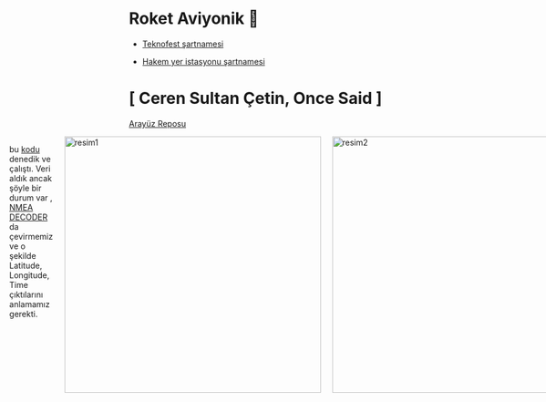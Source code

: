 # Roket Aviyonik 🚀

- [Teknofest şartnamesi](https://cdn.teknofest.org/media/upload/userFormUpload/TEKNOFEST-2025_Roket_Yar%C4%B1%C5%9Fmas%C4%B1_%C5%9Eartnamesi_PfkB5.pdf)

- [Hakem yer istasyonu şartnamesi](https://github.com/user-attachments/files/18579452/EK-7_Hakem_Yer_Istasyonu_y52A5.1.docx)
  
# [ Ceren Sultan Çetin, Once Said ] 

[Arayüz Reposu](https://github.com/CerenSultanCETIN/RocketInterface13.git)
<div style="display: flex; justify-content: center; gap: 20px;">
  <a href="https://github.com/user-attachments/assets/b3c92df3-6dc9-4abe-9a28-f702d46e05a6">
    <img src="https://github.com/user-attachments/assets/b3c92df3-6dc9-4abe-9a28-f702d46e05a6" alt="resim1" width="750" />
  </a>
<div style="display: flex; justify-content: center; gap: 20px;">
  <a href="https://github.com/user-attachments/assets/648fd35b-3c85-447b-8fb1-8ce616d4887b">
    <img src="https://github.com/user-attachments/assets/648fd35b-3c85-447b-8fb1-8ce616d4887b" alt="resim1" width="750" />
  </a>


# [ Besma Bakırcı, Once Said ] 
### 💥 2025.03.15 / KTR Raporlarının hazırlanması 

#### Questions:

1. Kodlanış şekilleri, i2c mi SPI mı UART mı ?
2. Hazır kütüphane var mı yoksa driver mı yazılacak ?

<details> <summary> Alternatif Modül</summary> 
2025_01_25/27

GPS için araştırma sürecine girdim ancak araştırırken birkez daha aldığım GPS modülunu denemeye karar verdim, başka bir kodla EKTEDİR, Cerendeydi GPS getirdi bende test için eve getirdim. Pazartesi günü Yusuf ve Şenol hocalarla konuşmak için gideceğim Ömer de eşlik edecek inşallah o güne kadar detaylı bir GPS modül araştırma raporlamasını yapmış olur test etmiş olurum yeni kodu umarım lock olur. 

- [NEO-6M GPS MODÜL ile konum, hız, irtifa, tarih bilgisi alma | ESP VE ARDUİNO | TİNYGPS++ LİBRARY](https://www.youtube.com/watch?v=yDfn9ZEc5MA)
- [Videodaki verilen kod](https://drive.google.com/drive/folders/1Ig9ccjL5o0V9VCOxEw0sJ4Tpg6B3VTsB)
- [TinyGPS++ Library](https://github.com/mikalhart/TinyGPSPlus?tab=readme-ov-file)

--
{Elimizdeki GY-NEO6MV2 GPS Modülü}
Roket takımları genelde Adafruit Ultimate GPS Modülü veya elimizdeki GY-NEO6MV2 GPS Modülünü kullanmış 
benim beğendiğim  u-blox NEO-M8N-0 
---
Alternatif Modüller :
-----------------------------

Adafruit Ultimate GPS 

[ Adafruit Ultimate GPS Breakout - 66 channel w/10 Hz updates: Bu modül, yüksek hassasiyetli GPS verileri sağlar ve 10 Hz'e kadar güncelleme hızı sunar. Ayrıca, dahili veri kaydedici ve antene sahiptir.
](https://www.adafruit.com/product/5440)
----------------------------------------------------- --------
[ Adafruit Ultimate GPS Breakout with GLONASS + GPS - PA1616D: Bu model, hem GPS hem de GLONASS uydu sistemlerini destekler, bu sayede daha hızlı ve hassas konum belirleme imkanı sunar.](https://www.adafruit.com/product/746?utm_source=chatgpt.com)

Ublox GYGPSV1 NEO-8M GPS Modülü:
1. [Ublox GY-GPSV3 NEO-8M M8N GPS Modülü](https://www.robocombo.com/ublox-gy-gpsv3-neo-8m-m8n-gps-modulu--3196) 472,56 ₺


2. [u-blox NEO-M8N-0](https://www.mouser.com.tr/ProductDetail/u-blox/NEO-M8N-0?qs=zW32dvEIR3unZhZI0KRbew%3D%3D
)[DataSheet](https://www.mouser.com.tr/datasheet/2/1025/NEO_M8_FW3_DataSheet_UBX_15031086-3180589.pdf)


Beitian BN-220 GPS Modülü
1. [AddictiveRC](https://shop.addictiverc.com/products/beitian-bn-220-gps-module-3-6v-5-5v-ttl-level-dual-gnss-module-built-in-led-flash-for-rc-fpv-drone) $20

2. [AMAZON](https://www.amazon.com.tr/Rordigo-HMC5883-Glonass-Kurulum-Kullan%C4%B1m/dp/B0D37YDZNM) 845 ₺
   
3. [Beitian Dual BN-220 GPS GLONASS Anten Modülü TTL Seviye RC Drone Uçak](https://www.elecbee.com/tr-592-GPS-Module/tr-17610-Beitian-Dual-BN-220-GPS-GLONASS-Antenna-Module-TTL-Level-RC-Drone-Airplane 
)$17,59

4. [Tyro119 RC Drone FPV Yarışı için Beitian BN-220T GPS Modülü Çift Modülü](https://www.elecbee.com/tr-617-module-board/tr-17651-Beitian-BN-220T-GPS-Module-Dual-Module-for-Tyro119-RC-Drone-FPV-Racing) $14,32

Ublox ZED-F9P RTK GPS Modülü

-------------------------------------
başka gps modüllerine burdan bakabiliriz : 
https://www.mouser.com.tr/c/embedded-solutions/wireless-rf-modules/gnss-gps-modules/


---
</details>

-----

| **GPS Modülü** | **Kullanılan Protokoller** | **Hazır Kütüphane** | **Yazılım Platformu** | **Driver Gereksinimi** |
| --- | --- | --- | --- | --- |
| **Adafruit Ultimate GPS Breakout** | UART | **Adafruit GPS Kütüphanesi** ([GitHub](https://github.com/adafruit/Adafruit_GPS)) | Arduino, Python | Hayır, kütüphane mevcut. |
|  |  | **TinyGPS++ Kütüphanesi** ([GitHub](https://github.com/mikalhart/TinyGPSPlus)) | Arduino, ESP32, ESP8266 | Hayır, kütüphane mevcut. |
| **Adafruit Ultimate GPS + GLONASS (PA1616D)** | UART | **Adafruit GPS Kütüphanesi** ([GitHub](https://github.com/adafruit/Adafruit_GPS)) | Arduino, Python | Hayır, kütüphane mevcut. |
|  |  | **TinyGPS++ Kütüphanesi** ([GitHub](https://github.com/mikalhart/TinyGPSPlus)) | Arduino, ESP32, ESP8266 | Hayır, kütüphane mevcut. |
| **Ublox GY-GPSV3 NEO-8M** | UART | **u-blox C++/Python API** ([u-blox Docs](https://www.u-blox.com/en/docs/UBX-13003221)) | Arduino, STM32, Raspberry Pi, Python | Hayır, kütüphane mevcut. |
|  |  | **TinyGPS++ Kütüphanesi** ([GitHub](https://github.com/mikalhart/TinyGPSPlus)) | Arduino, ESP32, ESP8266 | Hayır, kütüphane mevcut. |
|  |  | **NeoGPS Kütüphanesi** ([GitHub](https://github.com/SlashDevin/NeoGPS)) | Arduino, AVR, ESP8266 | Hayır, kütüphane mevcut. |
| **Ublox NEO-6M GPS Modülü** | UART | **TinyGPS++ Kütüphanesi** ([GitHub](https://github.com/mikalhart/TinyGPSPlus)) | Arduino, ESP32, ESP8266, STM32 | Hayır, kütüphane mevcut. |
|  |  | **NeoGPS Kütüphanesi** ([GitHub](https://github.com/SlashDevin/NeoGPS)) | Arduino, AVR, ESP8266 | Hayır, kütüphane mevcut. |
|  |  | **u-blox C++/Python API** ([u-blox Docs](https://www.u-blox.com/en/docs/UBX-13003221)) | Arduino, Raspberry Pi, STM32, Python | Hayır, kütüphane mevcut. |
| **Beitian BN-220 GPS Modülü** | UART | **TinyGPS++ Kütüphanesi** ([GitHub](https://github.com/mikalhart/TinyGPSPlus)) | Arduino, ESP32, ESP8266 | Hayır, kütüphane mevcut. |
|  |  | **NeoGPS Kütüphanesi** ([GitHub](https://github.com/SlashDevin/NeoGPS)) | Arduino, AVR, ESP8266 | Hayır, kütüphane mevcut. |
| **Ublox ZED-F9P RTK GPS Modülü** | UART, I2C, SPI | **u-blox F9P RTK Kütüphanesi** ([u-blox Docs](https://www.u-blox.com/en/docs/UBX-21022705)) | Arduino, Raspberry Pi, STM32, Python | Hayır, kütüphane mevcut. |
|  |  | **TinyGPS++ Kütüphanesi** ([GitHub](https://github.com/mikalhart/TinyGPSPlus)) | Arduino, ESP32, ESP8266 | Hayır, kütüphane mevcut. |

### **Kütüphaneler ve Kullanım Alanları:**

| **Kütüphane** | **Platformlar** | **Avantajlar** | **Olası Sorunlar** |
| --- | --- | --- | --- |
| **TinyGPS++** | Arduino, ESP32, ESP8266 | Basit ve hızlı kullanım. | Bellek kısıtlaması olan projelerde yetersiz olabilir. |
| **NeoGPS** | Arduino, AVR, ESP8266 | Düşük bellek kullanımı, hızlı veri işleme. | Yapılandırması daha karmaşık. |
| **u-blox API** | Arduino, STM32, Raspberry Pi | Gelişmiş veri işleme, GNSS desteği. | Basit projelerde fazla karmaşık gelebilir. |




### 🤔🧐 2025_01_31 / ÖTR Rapor incelemesi ve geçmiş raporları inceleme notlarım: 

- Geçen sene finalist olan takım gps için [bunu](https://www.mouser.com.tr/ProductDetail/u-blox/MAX-8Q-0?qs=DPoM0jnrROXs29tEjk5Xmw%3D%3D) kullanmışlar güç tüketimi bakımından daha az olduğu ve daha hızlı güncelleme hızı için bunu kullandıklarını düşünüyordum Mete başkan " Fazla profesyonel bir ürün , Bunu kullanmamız zor olur. Önce elimizdekiyle işi bitirelim sonra geçmeyi deneriz" dedi.
- 

### 🌚🤝 2025_01_29 / Şartname toplantısı sonrası bazı notlar ve sorular:

- İrtifa 
- Enlem
- Boylam

bilgisi olmak zorunda.

- Jireskoptan gelen verinin birinimi dps mi ?
- Ivmenin birimi g-force mudur ?

yoksa başka bir şey olup onu dönüştürmemiz mi gerekir ?

<a href="(https://github.com/user-attachments/assets/f52d8408-84fa-4977-bce8-330be7c3f8ec)">
    <img src="https://github.com/user-attachments/assets/f52d8408-84fa-4977-bce8-330be7c3f8ec" alt="resim7" width="400" />
  </a>

- USB -TTL olan bağlantı nasıl yapacağız onunla ilgili bir araştırma yapılmalı ? 
- yaptığımız form uygulamasını nasıl export edip onu desktop app yapmamız gerekiyor? 

- HYI denilen sistemin com bağlantı ayarları ile ilgili birkaç madde var onu anlamadık.

### 💥🤙 2025.01.27 / GPS ilk kez çalıştı !.. 

bu [kodu](https://github.com/eren-gokce/racoon/blob/main/gpsTest/gpsModuleVakasi.ino) denedik ve çalıştı. Veri aldık ancak şöyle bir durum var , [NMEA DECODER](https://swairlearn.bluecover.pt/nmea_analyser) da çevirmemiz ve o şekilde Latitude, Longitude, Time çıktılarını anlamamız gerekti.

<a href="https://github.com/user-attachments/assets/7f5c361f-0555-460b-aa46-07284a1dbdd8">
  <img src="https://github.com/user-attachments/assets/7f5c361f-0555-460b-aa46-07284a1dbdd8" alt="resim1" width="450" />
</a>
<a href="https://github.com/user-attachments/assets/16cb8f80-afea-4d90-a05c-b67961d86f9f">
  <img src="https://github.com/user-attachments/assets/16cb8f80-afea-4d90-a05c-b67961d86f9f" alt="resim2" width="450" />
</a>
<a href="https://github.com/user-attachments/assets/33fd836e-89a2-4c3f-a062-ecb3575717f9">
  <img src="https://github.com/user-attachments/assets/33fd836e-89a2-4c3f-a062-ecb3575717f9" alt="resim3" width="450" />
</a>
<a href="https://github.com/user-attachments/assets/0d57ecf8-1266-4181-a1d9-74a077fec470">
  <img src="https://github.com/user-attachments/assets/0d57ecf8-1266-4181-a1d9-74a077fec470" alt="resim4" width="450" />
</a>
<details>
   
<summary> Plan Algoritması: GPS Verisinin Alınması, Decode Edilmesi ve Gösterimi </summary>

#### **1. Başlangıç**
- **Arduino'dan NMEA verisi alınması için gerekli seri port ayarlarını yap.**
  - COM port ve baud rate değerlerini belirle.
  - Seri portu açarak Arduino'dan veri okumayı başlat.

---

#### **2. Veri Alımı**
1. **Arduino'dan gelen veriyi seri port üzerinden oku.**
   - Her satırın bir NMEA cümlesi olduğunu varsay.
   - NMEA cümlelerini satır bazında al (ör. `$GPGLL`, `$GPRMC`).

2. **NMEA cümlelerini bir buffer içine kaydet.**
   - Cümle tamamlandığında (satır sonu `\n` görüldüğünde), decode işlemine geç.

---

#### **3. Decode İşlemi**
1. **Filtreleme:**
   - Gelen veriyi kontrol et.
   - Yalnızca `$GPGLL` veya `$GPRMC` cümlelerini işle.

2. **Veri Ayrıştırma:**
   - `NmeaParser` kullanarak cümleleri otomatik decode et.
     - `$GPGLL`: Latitude, Longitude, UTC Time.
     - `$GPRMC`: Latitude, Longitude, UTC Time ve ek olarak hız/yön bilgisi.
   - Ayrıştırılan değerleri geçerli formatta (ondalık derece) hesapla.

3. **Koordinatları Ondalık Dereceye Dönüştür:**
   - Latitude ve Longitude değerlerini derece/dakika formatından ondalık dereceye çevir.

---

#### **4. Arayüz Güncellemesi**
1. **Enlem, boylam ve zamanı arayüzde göster:**
   - Latitude, Longitude ve Time bilgilerini bir `TextBox` veya `Label` içinde güncelle.

2. **Harita Güncellemesi:**
   - Harita üzerindeki mevcut marker'ı temizle.
   - Yeni Latitude ve Longitude değerleriyle bir marker ekle.
   - Haritayı marker’ın bulunduğu konuma merkezle.

---

#### **5. Verilerin Yedeklenmesi**
1. **Ayrıştırılan tüm verileri bir CSV dosyasına yaz.**
   - Dosya mevcut değilse, başlık satırı ekle: `Latitude,Longitude,Time`.
   - Yeni bir veri alındığında, bu veriyi dosyaya ekle:
     ```
     Latitude, Longitude, Time
     39.968672, 32.743390, 13:45:16
     ```

2. **Veri güvenliği için dosya işlemlerini doğru yönet:**
   - Dosya açıkken hatalardan korunmak için try-catch bloğu kullan.

---

#### **6. Anlık Konum Takibi**
1. **Yeni veri geldiğinde mevcut veriyi geçersiz kıl:**
   - Haritada yalnızca en güncel veriyi göster.
   - Haritayı sürekli yeni gelen veriyle güncelle.

2. **Daha önce gelen tüm verileri CSV dosyasına sakla:**
   - Harita güncellenirken eski veriler kaybolmaz, yalnızca yedeklenir.

---

#### **7. Hata Yönetimi**
1. **Seri Port:**
   - Port açık değilse kullanıcıyı uyar ve programı durdur.
   - Hatalı port seçimi yapılırsa, kullanıcıya uygun mesaj göster.

2. **Decode İşlemi:**
   - Geçersiz bir NMEA cümlesi gelirse, işlemi atla ve bir sonraki satıra geç.

3. **Dosya İşlemleri:**
   - CSV dosyasına yazarken oluşabilecek hataları yönet.

---

#### **8. Programın Sonlandırılması**
- Seri port bağlantısını kapat.
- Haritayı son gösterilen konumda bırak.
- Yedeklenen veriler CSV dosyasında eksiksiz bir şekilde bulunmalı.

---

### **Algoritma Akışı**

```plaintext
Başla
↓
Seri portu aç ve GPS modülünden veri al
↓
Her satırı oku:
    Eğer `$GPGLL` veya `$GPRMC` ile başlıyorsa:
        → NmeaParser kullanarak veriyi ayrıştır
        → Latitude, Longitude ve UTC Time bilgilerini çıkar
        → Koordinatları ondalık dereceye dönüştür
        → Arayüzü güncelle: Enlem, Boylam ve Zaman bilgilerini göster
        → Haritada konumu güncelle: Marker ekle ve haritayı merkeze al
        → Veriyi `gps_data.csv` dosyasına yedekle
    Değilse:
        → Bir sonraki satıra geç
↓
Yeni veri geldikçe işlemi tekrarla
↓
Hata varsa kullanıcıyı bilgilendir
↓
Program sonlandırıldığında:
    → Seri portu kapat
    → Haritayı ve CSV dosyasını kaydet
Bitti
```

---

</details>

<details><summary>Plan: Seri Porttan Gelen NMEA Verisini Otomatik Decode Etme ve İşleme </summary>
   
###### **1. Gerekenler**
- **Kütüphaneler:**
  1. **NmeaParser**:
     - NMEA verilerini otomatik olarak ayrıştırmak için kullanılır.
     - `$GPGLL`, `$GPRMC`, `$GPGGA` gibi standart NMEA cümlelerini destekler.
     - **Yükleme:** 
       ```bash
       Install-Package NmeaParser
       ```
  2. **GMap.NET**:
     - Harita üzerinde konum göstermek için kullanılır.
     - Google Maps, OpenStreetMap gibi sağlayıcılardan veri alır.

- **Donanım:**
  - Arduino + GPS modülü
  - Bilgisayara USB ile bağlı Arduino cihazı

---

###### **2. Uygulama Akışı**

1. **Seri Porttan Veri Alımı:**
   - Arduino, GPS modülünden aldığı NMEA cümlelerini seri port üzerinden bilgisayara gönderir.
   - C# uygulaması, bu verileri seri port dinleyicisiyle alır.

2. **NMEA Verisinin Decode Edilmesi:**
   - Tüm NMEA cümleleri `NmeaParser` ile işlenir.
   - `$GPGLL` veya `$GPRMC` cümlelerinden:
     - **Latitude** (Enlem),
     - **Longitude** (Boylam),
     - **UTC Time** bilgileri ayrıştırılır.

3. **Harita Üzerinde Gösterim:**
   - Ayrıştırılan Latitude ve Longitude bilgileri, **GMap.NET** kullanılarak harita üzerinde marker (işaretleyici) olarak gösterilir.
   - Harita, yeni konuma göre merkezlenir.

4. **Verilerin Yedeklenmesi:**
   - Decode edilen tüm veriler, bir CSV dosyasına şu formatta kaydedilir:
     ```
     Latitude, Longitude, Time
     ```

---

###### **3. Teknik Detaylar**

##### **A. NMEA Verisini Decode Etme**
1. **$GPGLL Cümlesi:**
   - **Format:** `$GPGLL,<latitude>,<N/S>,<longitude>,<E/W>,<UTC time>,<status>,<checksum>`
   - Örnek:
     ```
     $GPGLL,3958.12035,N,03244.60339,E,134516.00,A*61
     ```
   - Ayrıştırılacak Değerler:
     - `Latitude`: 39°58.12035' N → 39.96867267
     - `Longitude`: 32°44.60339' E → 32.74339065
     - `UTC Time`: 13:45:16

2. **$GPRMC Cümlesi:**
   - **Format:** `$GPRMC,<UTC time>,<status>,<latitude>,<N/S>,<longitude>,<E/W>,<speed>,<course>,<date>,...`
   - Örnek:
     ```
     $GPRMC,134517.00,A,3958.12036,N,03244.60344,E,0.601,,270125,,,A*74
     ```
   - Ek olarak:
     - Hız bilgisi `speed` ve yön bilgisi `course` ayrıştırılabilir.

3. **Ondalık Dereceye Dönüştürme:**
   - Derece/Dakika formatını ondalık dereceye dönüştürmek için:
     ```csharp
     private double ConvertToDecimal(string degreeString, string direction)
     {
         double degrees = double.Parse(degreeString.Substring(0, 2));
         double minutes = double.Parse(degreeString.Substring(2));
         double decimalDegrees = degrees + (minutes / 60);

         if (direction == "S" || direction == "W")
             decimalDegrees *= -1;

         return decimalDegrees;
     }
     ```

---

###### **B. Haritada Gösterim**
1. **GMap.NET Harita Ayarları:**
   ```csharp
   private void InitializeMap()
   {
       gMapControl1.MapProvider = GMapProviders.GoogleMap; // Harita sağlayıcı
       GMaps.Instance.Mode = AccessMode.ServerOnly;
       gMapControl1.Position = new PointLatLng(39.92077, 32.85411); // Başlangıç pozisyonu
       gMapControl1.MinZoom = 1;
       gMapControl1.MaxZoom = 20;
       gMapControl1.Zoom = 15;

       markersOverlay = new GMapOverlay("markers");
       gMapControl1.Overlays.Add(markersOverlay);
   }

   private void UpdateMap(double latitude, double longitude)
   {
       markersOverlay.Markers.Clear(); // Eski markerları temizle
       PointLatLng point = new PointLatLng(latitude, longitude);
       GMarkerGoogle marker = new GMarkerGoogle(point, GMarkerGoogleType.red_dot);
       markersOverlay.Markers.Add(marker);
       gMapControl1.Position = point;
   }
   ```

2. **Marker Güncelleme:**
   - Yeni konum geldiğinde marker haritada güncellenir ve harita otomatik olarak merkezlenir.

---

##### **C. Verilerin Yedeklenmesi**
1. **CSV Formatında Kaydetme:**
   ```csharp
   private void SaveToCsv(double latitude, double longitude, string utcTime)
   {
       string filePath = "gps_data.csv";

       if (!File.Exists(filePath))
       {
           File.WriteAllText(filePath, "Latitude,Longitude,Time\n"); // Başlık satırı
       }

       File.AppendAllText(filePath, $"{latitude},{longitude},{utcTime}\n");
   }
   ```

2. **Her Yeni Veri Geldiğinde Kaydetme:**
   - `$GPGLL` veya `$GPRMC` cümlesi decode edildikten sonra, bu fonksiyon çağrılır.

---

##### **4. Özet**
- **Kütüphaneler:**
  1. `NmeaParser`: NMEA cümlelerini decode etmek için.
  2. `GMap.NET`: Harita üzerinde konum göstermek için.

- **Uygulama Akışı:**
  1. Arduino’dan seri port üzerinden NMEA verileri alınır.
  2. `$GPGLL` veya `$GPRMC` cümleleri filtrelenir.
  3. Latitude, Longitude ve Time bilgileri ayrıştırılır.
  4. Decode edilen veriler:
     - Harita üzerinde marker olarak gösterilir.
     - `gps_data.csv` dosyasına kaydedilir.
</details>
<details>

<summary> Örnek kod GPT: </summary>

using System;
using System.IO.Ports;
using System.Windows.Forms;
using GMap.NET;
using GMap.NET.MapProviders;
using GMap.NET.WindowsForms;
using GMap.NET.WindowsForms.Markers;
using System.IO;
using NmeaParser;
using NmeaParser.Messages;
public partial class MainForm : Form
{
    private SerialPort serialPort;
    private GMapOverlay markersOverlay;

    public MainForm()
    {
        InitializeComponent();
        InitializeMap();
    }

    // 1. Harita Başlangıç Ayarları
    private void InitializeMap()
    {
        gMapControl1.MapProvider = GMapProviders.GoogleMap; // Google Maps sağlayıcı
        GMaps.Instance.Mode = AccessMode.ServerOnly;
        gMapControl1.Position = new PointLatLng(39.92077, 32.85411); // Ankara başlangıç pozisyonu
        gMapControl1.MinZoom = 1;
        gMapControl1.MaxZoom = 20;
        gMapControl1.Zoom = 15;

        markersOverlay = new GMapOverlay("markers");
        gMapControl1.Overlays.Add(markersOverlay);
    }

    // 2. Seri Port Bağlantısını Aç
    private void btnConnect_Click(object sender, EventArgs e)
    {
        serialPort = new SerialPort
        {
            PortName = cmbPorts.Text, // Kullanıcıdan seçilen COM port
            BaudRate = 9600,
            DataBits = 8,
            Parity = Parity.None,
            StopBits = StopBits.One
        };

        serialPort.DataReceived += SerialPort_DataReceived; // Veri geldiğinde tetiklenecek
        serialPort.Open();
        MessageBox.Show("Bağlantı Başarılı!");
    }

    // 3. Seri Port Bağlantısını Kapat
    private void btnDisconnect_Click(object sender, EventArgs e)
    {
        if (serialPort != null && serialPort.IsOpen)
        {
            serialPort.Close();
            MessageBox.Show("Bağlantı Kapatıldı!");
        }
    }

    // 4. Seri Port Üzerinden Veri Al
    private void SerialPort_DataReceived(object sender, SerialDataReceivedEventArgs e)
    {
        string nmeaData = serialPort.ReadLine();
        try
        {
            var message = NmeaMessage.Parse(nmeaData); // NmeaParser ile ayrıştırma

            if (message is Gll gll) // Eğer $GPGLL mesajı geldiyse
            {
                ProcessGllMessage(gll);
            }
            else if (message is Rmc rmc) // Eğer $GPRMC mesajı geldiyse
            {
                ProcessRmcMessage(rmc);
            }
        }
        catch (Exception ex)
        {
            Console.WriteLine($"Decode hatası: {ex.Message}");
        }
    }

    // 5. GPGLL Mesajını İşle
    private void ProcessGllMessage(Gll gll)
    {
        double latitude = gll.Latitude;
        double longitude = gll.Longitude;
        string time = gll.Time.ToString();

        // Arayüz Güncelle
        UpdateUI(latitude, longitude, time);

        // Haritada Göster
        UpdateMap(latitude, longitude);

        // CSV'ye Kaydet
        SaveToCsv(latitude, longitude, time);
    }

    // 6. GPRMC Mesajını İşle
    private void ProcessRmcMessage(Rmc rmc)
    {
        double latitude = rmc.Latitude;
        double longitude = rmc.Longitude;
        string time = rmc.FixTime.ToString();

        // Arayüz Güncelle
        UpdateUI(latitude, longitude, time);

        // Haritada Göster
        UpdateMap(latitude, longitude);

        // CSV'ye Kaydet
        SaveToCsv(latitude, longitude, time);
    }

    // 7. Arayüzü Güncelle
    private void UpdateUI(double latitude, double longitude, string time)
    {
        this.Invoke((MethodInvoker)delegate
        {
            txtLatitude.Text = latitude.ToString("F6");
            txtLongitude.Text = longitude.ToString("F6");
            txtTime.Text = time;
        });
    }

    // 8. Haritayı Güncelle
    private void UpdateMap(double latitude, double longitude)
    {
        markersOverlay.Markers.Clear(); // Önceki markerları temizle
        PointLatLng point = new PointLatLng(latitude, longitude);
        GMarkerGoogle marker = new GMarkerGoogle(point, GMarkerGoogleType.red_dot);
        markersOverlay.Markers.Add(marker);
        gMapControl1.Position = point;
    }

    // 9. CSV Dosyasına Kaydet
    private void SaveToCsv(double latitude, double longitude, string utcTime)
    {
        string filePath = "gps_data.csv";

        if (!File.Exists(filePath))
        {
            File.WriteAllText(filePath, "Latitude,Longitude,Time\n"); // Başlık satırı
        }

        File.AppendAllText(filePath, $"{latitude},{longitude},{utcTime}\n");
    }
}


</summary>
</details>

----

<details>
   <summary>Yazılım ve Donanım Arasındaki Haberleşme Mantığını anlamak için yaptığım deneylerin döküman repoları :  </summary>
(about one month ago)

1. [LedBlinkingCsharpArduino](https://github.com/besmabakirci1/LedBlinkingCsharpArduino/tree/main)
2. [Real-Time-Data-Visualization-with-BMP280-and-cSharp](https://github.com/besmabakirci1/Real-Time-Data-Visualization-with-BMP280-and-cSharp/tree/master)
--
</details>
<details>
<summary> 2025_01_07 / versiyon hatası ve çalışmayan GPS </summary> 

🕙09:00-15:28

groundStation.cs 26th line there is "private GMapControl gmapcontrol = new ; " line getting unhendeled exception error aldığımız hatayı bir türlü çözemedik versiyon hatasından kaynaklı bir exception error alıyoruz gpt sorduk araştırdık diğer insanların yaptığı repoları inceledim lakin işe yarar bir çıktı alamadık.

Bulduğumuz işe yarayabilir repolar :
------------------------------------
- [1.REPO](https://github.dev/noant/Lazurite/blob/f8575b9de67a86cb28040c8db34052900a726641/Lazurite/LazuriteUI.Windows.Main/Statistics/Views/GeolocationViewImplementation/LocationsView.xaml.cs#L27#L68)
- [2.REPO](https://github.dev/AliFlux/VectorTileRenderer/blob/b76ccdd010bb1f6b6a8c749d8c0f261977013a20/Gmap.Demo.WinForms/Form1.cs#L16#L40)
- [3.REPO](https://github.dev/disdain13/PokeRoadie/blob/d40914458baf29796c5d31ba5e2cfe703d536ca3/PokeRoadie/Forms/MainForm.cs#L20#L47)

   Alınan Hata : Could not load type 'GMap.NET.Singleton`1' from assembly 'GMap.NET.Core, Version=2.1.6.0, Culture=neutral, PublicKeyToken=b85b9027b614afef'
      NOT : Hata .Net uzantılı bir proje oluşturduğumuzda giderildi. Ceren Hanıma sevgilerimizle :) 

Gps satın almıştım onu denemeye çalıştık ama açık havada olması gerektiğinden olumlu bir çıktı alamadık, çalışıp çalışmadığını bilmiyoruz.
   
🕞 15:30-18:28  

Yanıp sönmeye başladı ama hiç bir şey yazdırmıyo
Sinyal kontolü için bunu denedim Rx Tx değiştirip 10 11 yaptım.
Rx Tx 10 (eskiden 3 yaptim calismadi port okuyor ama yok ) 
Tx Rx 11 (eskiden 4 yaptim calismadi port okuyor ama yok)
Gnd Gnd
Vcc 5v 

dışarda çok beklememe rağmen çalışmadı, bir yerlerim dondu :/ sağlık olsun ne yapalım efenim.. yarın terasta deneyeceğiz cerenle :) umarım olur.

[Gps Module Vakası Repom](https://github.com/besmabakirci1/gpsModuleVakasi/tree/main)
</details>



# [ Ömer Faruk Çift & Berru Erkul, Once Said ] 

## ⚡️ Roket Uçuş Algoritması Açıklaması
### FLOWCHART ÖTR İÇİN 
![ötr için drawio (1)](https://github.com/user-attachments/assets/f24c6af1-ad4f-4e07-b224-e7d90b5a494d)




### FLOWCHART Bizim için
![roketcimms drawio](https://github.com/user-attachments/assets/66848fb9-5c2b-4711-82d9-dc0a1c9d0c85)




### Kütüphaneler
Kodda kullanılan temel kütüphaneler şunlardır:

- `Adafruit_MPU6050.h`: **MPU6050** ivmeölçer ve jiroskop sensörü için Adafruit kütüphanesi.
- `Adafruit_BMP280.h`: **BMP280** barometrik basınç sensörü için Adafruit kütüphanesi.
- `Adafruit_Sensor.h`: Adafruit'in sensör arabirimi.
- `Wire.h`: **I2C** haberleşme için kullanılan kütüphane.
- `SPI.h`: **SPI** haberleşme kütüphanesi.

## Değişkenler ve Kalman Filtresi

<details> <summary> Değişkenler </summary>
  
```cpp
float Q = 0.001; // Süreç gürültü kovaryansı
float R = 0.03;  // Ölçüm gürültü kovaryansı
float P = 1;     // Hata kovaryansı
float K;         // Kalman kazancı
float filteredX = 0, filteredY = 0, filteredZ = 0;
float axOffset = 0, ayOffset = 0, azOffset = 0;
float gxOffset = 0, gyOffset = 0, gzOffset = 0;
float baseAltitude = 0;
float h = bmp.readAltitude(1030.9);
float a = sqrt(pow(axOffset, 2) + pow(ayOffset, 2) + pow(azOffset, 2));
```

- **Kalman Filtresi** kullanılarak sensör verileri gürültüden arındırılır.
- **Kovaryans**, iki değişkenin birbirleriyle nasıl değiştiğini ölçen bir istatistiksel değerdir; pozitifse aynı yönde, negatifse ters yönde değiştiklerini gösterir.
</details>


<details> <summary> Kalman Filtre Fonksiyonu </summary>

  ```cpp
float applyKalmanFilter(float measurement, float &estimate) {
    P += Q;
    K = P / (P + R);
    estimate = estimate + K * (measurement - estimate);
    P *= (1 - K);
    return estimate;
}
```

- `applyKalmanFilter` fonksiyonu, ölçülen veriyi süzerek daha doğru bir tahmin üretir.

</details>

## Sensör Kalibrasyonu
<details> <summary> Sensör Kalibrasyon Kodu </summary>

```cpp
void sensorKalibrasyonu() {
    Serial.println("Sensör kalibrasyonu başlatılıyor");
    sensors_event_t a, g, temp;
    int calibrationLoops = 1000;

    for (int i = 0; i < calibrationLoops; i++) {
        mpu.getEvent(&a, &g, &temp);
        axOffset += a.acceleration.x;
        ayOffset += a.acceleration.y;
        azOffset += a.acceleration.z;
        gxOffset += g.gyro.x;
        gyOffset += g.gyro.y;
        gzOffset += g.gyro.z;
        delay(5);
    }

    axOffset /= calibrationLoops;
    ayOffset /= calibrationLoops;
    azOffset /= calibrationLoops;
    gxOffset /= calibrationLoops;
    gyOffset /= calibrationLoops;
    gzOffset /= calibrationLoops;
    baseAltitude = bmp.readAltitude(1030.9);
    Serial.println("Kalibrasyon tamamlandı.");
}
```
- Sensör verilerinin **ortalaması** alınarak **gürültü azaltılır**.
- **MPU6050** ve **BMP280** için referans değerler belirlenir.
  
</details>

## MPU ve BMP Kontrol Fonksiyon

<details><summary> MPU ve BMP Kontrol Fonksiyon Kodu </summary>
  
Bu fonksiyonlar **MPU6050** ve **BMP280** sensörlerinin çalışıp çalışmadığını kontrol eder.

```cpp
void MPU() {
    for (int i=0; i<3; i++) {
        if (!mpu.begin()) {
            Serial.println("Failed to find MPU6050 chip");
            MPU(); // Çalışmazsa tekrar başlat
        }
    }
    Serial.println("MPU çalışmaya hazır");
}
```

```cpp
void BMP() {
    unsigned status = bmp.begin(0x76);
    for (int i=0; i<3; i++) {
        if (!status) {
            Serial.println(F("BMP280 sensörü bulunamadı!"));
            while (1) delay(10);
        }
    }
}
```
</details>


## Uçuş Algoritması Fonksiyonları

<details><summary> roketHareketEtmiyor, LiffOff , Apogee , Paraşüt Açılma Kontrolü , Roket Yere İndiğinde Kontrol </summary>

### Roket Hareket Etmezse
```cpp
void roketHareketEtmiyor() {
    if(h==){
    axOffset = sensor.acceleration.x;//offsetleri sabitliyoruz değer alınmıyo
    ayOffset = sensor.acceleration.y;
    azOffset = sensor.acceleration.z;
    gxOffset = sensor.gyro.x;
    gyOffset = sensor.gyro.y;
    gzOffset = sensor.gyro.z;
}
    else{ // uçmaya başlarsa kalibrasyondaki ofsetleri bir kere alıp devam ediyoruz sensor kalibrasyonundaki kod
        mpu.getEvent(&a, &g, &temp);
        axOffset += a.acceleration.x;
        ayOffset += a.acceleration.y;
        azOffset += a.acceleration.z;
        gxOffset += g.gyro.x;
        gyOffset += g.gyro.y;
        gzOffset += g.gyro.z;
        delay(500);

    axOffset /= calibrationLoops;
    ayOffset /= calibrationLoops;
    azOffset /= calibrationLoops;
    gxOffset /= calibrationLoops;
    gyOffset /= calibrationLoops;
    gzOffset /= calibrationLoops;

    referansYukseklik = bmp.readAltitude(1030.9); // Referans yükseklik alınması
    }
```
 Eğer roket kalibrasyonu tamamladıktan sonra uçuşa geçmezse uygulanacak tarife   
 
### Liff Off 

```cpp
void LiffOff(){// Başlangıç noktası

for (int i=0; i<3; i++){
  if (h>referansYukseklik && a> kalibrasyondan alınan ivme){// ivmeyi bilemedik 
    delay(100);
  }
  else {
    roketHareketEtmiyor();
    delay(10000);
    LiffOff();
  }
}
  Serial.println("ucus saglandi");
}
}
```
 Roketin belirli bir yükseklik ve ivme eşiğini geçtiğinde uçuş moduna geçtiğini belirler.


### Apogee (Tepe Noktası)
  
```cpp
void apogee() {
    for (int i=0; i<3; i++) {
        if (pitch < 0 && dikey hız <= 0 && h1 < h2) {
            delay(500);
        } else {
            delay(500);
            apogee();
        }
    }
    Serial.println("Apogee ulaşıldı");
}
```
 Roketin **apogee'ye ulaşıp ulaşmadığını** kontrol eder.
  
### Paraşüt Açılma Kontrolü

  ```cpp
void parasut2() {
    for (int i=0; i<3; i++) {
        if (400 < h && h < 600) {
            delay(500);
        } else {
            delay(500);
            parasut2();
        }
    }
    Serial.println("İkinci paraşüt açılabilir");
}
```

 **400m ile 600m** arasında ikinci paraşütün açılmasına izin verir.
  

### Roket Yere İndiğinde Kontrol  
  
```cpp
void alcalmaKontrol() {
    for (int i=0; i<3; i++) {
        if (h1 == h2 && dikey hız == 0 && a == 0) {
            delay(500);
        } else {
            delay(500);
            alcalmaKontrol();
        }
    }
    Serial.println("Roket yerde, GPS verisi alın");
}
```


</details>

## Ana `setup` ve `loop`
  
### `setup` Fonksiyonu
- Sensörleri başlatır.
- Kalibrasyon işlemlerini gerçekleştirir.
- `MPU`, `BMP`, `GPS` ve `lora` modüllerini kontrol eder.

### `loop` Fonksiyonu
- **MPU6050** ve **BMP280**'den verileri okur ve **Kalman filtresi** uygular.
- Uçuşun her aşamasını denetleyerek **uçuş kontrolü**, **apogee**, **paraşüt açılma** ve **iniş kontrolü** fonksiyonlarını çalıştırır.
- Roketin yere indiğinde GPS verisini kaydeder.

## 🪡 EEPROM, **GPS** ve **LoRa** modüllerinin entegrasyonu daha sonra eklenecek.

# [ Eren Gökçe, Once Said ] 

## [Yaptıklarımı not aldığım link](https://docs.google.com/document/d/1Ugchummm-yzFRAeQpJfb2bQv5UT_bcpwTwR8XtCUR0M/edit?usp=sharing)

